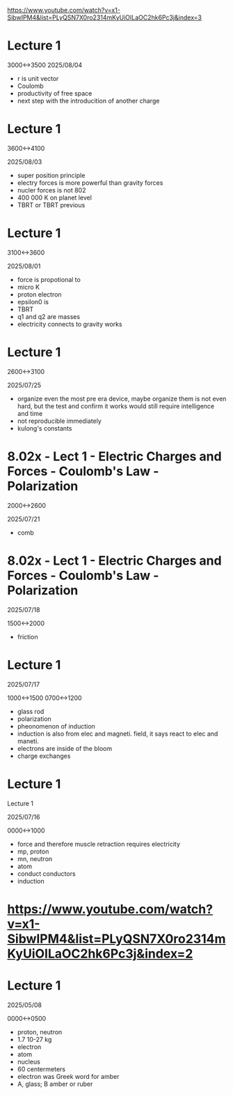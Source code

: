 https://www.youtube.com/watch?v=x1-SibwIPM4&list=PLyQSN7X0ro2314mKyUiOILaOC2hk6Pc3j&index=3

# Lecture 1
3000<->3500
2025/08/04

- r is unit vector
- Coulomb
- productivity of free space
- next step with the introducition of another charge

# Lecture 1
3600<->4100

2025/08/03

- super position principle
- electry forces is more powerful than gravity forces
- nucler forces is not 802
- 400 000 K on planet level
- TBRT or TBRT previous

# Lecture 1

3100<->3600

2025/08/01

- force is propotional to
- micro K
- proton electron
- epsilon0 is 
- TBRT
- q1 and q2 are masses
- electricity connects to gravity works

# Lecture 1

2600<->3100

2025/07/25

- organize even the most pre era device, maybe organize them is not even hard, but the test and confirm it works would still require intelligence and time
- not reproducible immediately
- kulong's constants

# 8.02x - Lect 1 - Electric Charges and Forces - Coulomb's Law - Polarization

2000<->2600

2025/07/21

- comb

# 8.02x - Lect 1 - Electric Charges and Forces - Coulomb's Law - Polarization

2025/07/18

1500<->2000

- friction

# Lecture 1

2025/07/17

1000<->1500 0700<->1200

- glass rod
- polarization
- pheonomenon of induction
- induction is also from elec and magneti. field, it says react to elec and maneti.
- electrons are inside of the bloom
- charge exchanges

# Lecture 1

Lecture 1

2025/07/16

0000<->1000

- force and therefore muscle retraction requires electricity
- mp, proton
- mn, neutron
- atom
- conduct conductors
- induction

# https://www.youtube.com/watch?v=x1-SibwIPM4&list=PLyQSN7X0ro2314mKyUiOILaOC2hk6Pc3j&index=2

# Lecture 1

2025/05/08

0000<->0500

- proton, neutron
- 1.7 10-27 kg
- electron
- atom
- nucleus
- 60 centermeters
- electron was Greek word for amber
- A, glass; B amber or ruber
